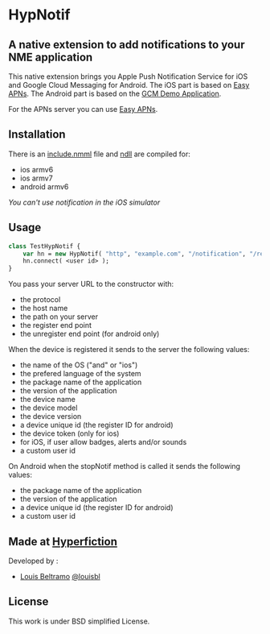 HypNotif
========
A native extension to add notifications to your NME application
---------------------------------------------------------------

This native extension brings you Apple Push Notification Service for iOS and Google Cloud Messaging for Android.
The iOS part is based on [Easy APNs](https://github.com/manifestinteractive/easyapns).
The Android part is based on the [GCM Demo Application](http://developer.android.com/google/gcm/demo.html).

For the APNs server you can use [Easy APNs](https://github.com/manifestinteractive/easyapns).

Installation
------------
There is an [include.nmml](https://github.com/hyperfiction/HypNotif/blob/master/include.nmml) file and [ndll](https://github.com/hyperfiction/HypNotif/tree/master/ndll) are compiled for:
* ios armv6
* ios armv7
* android armv6

*You can't use notification in the iOS simulator*


Usage
-----

```haxe
class TestHypNotif {
    var hn = new HypNotif( "http", "example.com", "/notification", "/register", "/unregister" );
    hn.connect( <user id> );
}
```

You pass your server URL to the constructor with:
* the protocol
* the host name
* the path on your server
* the register end point
* the unregister end point (for android only)

When the device is registered it sends to the server the following values:
* the name of the OS ("and" or "ios")
* the prefered language of the system
* the package name of the application
* the version of the application
* the device name
* the device model
* the device version
* a device unique id (the register ID for android)
* the device token (only for ios)
* for iOS, if user allow badges, alerts and/or sounds
* a custom user id

On Android when the stopNotif method is called it sends the following values:
* the package name of the application
* the version of the application
* a device unique id (the register ID for android)
* a custom user id

Made at [Hyperfiction](http://hyperfiction.fr)
----------------------------------------------
Developed by :
- [Louis Beltramo](https://github.com/louisbl) [@louisbl](https://twitter.com/louisbl)

License
-------
This work is under BSD simplified License.